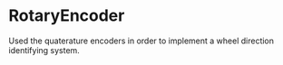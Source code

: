 # RotaryEncoder
Used the quaterature encoders in order to implement a wheel direction identifying system.
